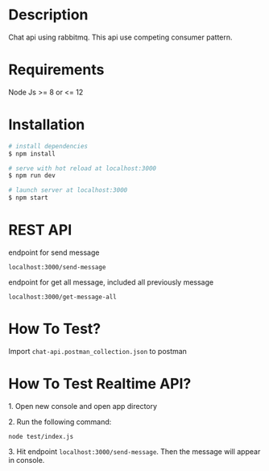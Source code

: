 # Description

Chat api using rabbitmq. This api use competing consumer pattern.

# Requirements

Node Js >= 8 or <= 12

# Installation

``` bash
# install dependencies
$ npm install

# serve with hot reload at localhost:3000
$ npm run dev

# launch server at localhost:3000
$ npm start
```

# REST API

endpoint for send message
```
localhost:3000/send-message
```

endpoint for get all message, included all previously message
```
localhost:3000/get-message-all
```

# How To Test?

Import ```chat-api.postman_collection.json``` to postman

# How To Test Realtime API?

1\. Open new console and open app directory

2\. Run the following command:

```
node test/index.js
```

3\. Hit endpoint ```localhost:3000/send-message```. Then the message will appear in console.
